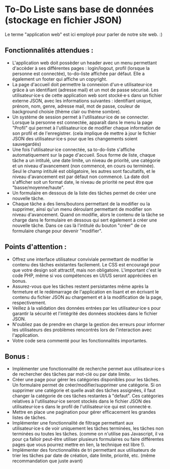 # To-Do Liste sans base de données (stockage en fichier JSON)

Le terme "application web" est ici employé pour parler de notre site web. :)

## Fonctionnalités attendues :
- L'application web doit possèder un header avec un menu permettant d'accèder à ses différentes pages : login/logout, profil (lorsque la personne est connectée), to-do-liste affichée par défaut. Elle a également un footer qui affiche un copyright.
- La page d'accueil doit permettre la connexion d'un·e utilisateur·ice grâce à un identifiant (adresse mail) et un mot de passe sécurisé. Les utilisateur·ice·s de cette application web sont stocké·e·s dans un fichier externe JSON, avec les informations suivantes : identifiant unique, prénom, nom, genre, adresse mail, mot de passe, couleur de background choisie (thème clair ou thème sombre).
- Un système de session permet à l'utilisateur·ice de se connecter. Lorsque la personne est connectée, apparaît dans le menu la page "Profil" qui permet à l'utilisateur·ice de modifier chaque information de son profil et de l'enregistrer. (cela implique de mettre à jour le fichier JSON des utilisateur·ice·s pour que les changements soient sauvegardés)
- Une fois l'utilisateur·ice connectée, sa to-do-liste s'affiche automatiquement sur la page d'accueil. Sous forme de liste, chaque tâche a un intitulé, une date limite, un niveau de priorité, une catégorie et un niveau d'avancement (non commencé, en cours ou terminée). Seul le champ intitulé est obligatoire, les autres sont facultatifs, et le niveau d'avancement est par défaut non commencé. La date doit s'afficher soit un format date, le niveau de priorité ne peut être que "basse/moyenne/haute".
- Un formulaire en dessous de la liste des tâches permet de créer une nouvelle tâche.
- Chaque tâche a des liens/boutons permettant de la modifier ou la supprimer, ainsi qu'un menu déroulant permettant de modifier son niveau d'avancement. Quand on modifie, alors le contenu de la tâche se charge dans le formulaire en dessous qui sert également à créer une nouvelle tâche. Dans ce cas là l'intitulé du bouton "créer" de ce formulaire change pour devenir "modifier".

## Points d'attention :
- Offrez une interface utilisateur conviviale permettant de modifier le contenu des tâches existantes facilement. Le CSS est encouragé pour que votre design soit attractif, mais non obligatoire. L'important c'est le code PHP, même si vos compétences en UI/US seront appréciées en bonus.
- Assurez-vous que les tâches restent persistantes même après la fermeture et le redémarrage de l'application en lisant et en écrivant le contenu du fichier JSON au chargement et à la modification de la page, respectivement.
- Veillez à la validation des données entrées par les utilisateur·ice·s pour garantir la sécurité et l'intégrité des données stockées dans le fichier JSON.
- N'oubliez pas de prendre en charge la gestion des erreurs pour informer les utilisateurs des problèmes rencontrés lors de l'interaction avec l'application.
- Votre code sera commenté pour les fonctionnalités importantes.

## Bonus :
- Implémenter une fonctionnalité de recherche permet aux utilisateur·ice·s de rechercher des tâches par mot-clé ou par date limite.
- Créer une page pour gérer les catégories disponibles pour les tâches. Un formulaire permet de créer/modifier/supprimer une catégorie. Si on supprimer une catégorie et quelle avait des tâches assignées, il faut changer la catégorie de ces tâches restantes à "defaut". Ces catégories relatives à l'utilisateur·ice seront stockés dans le fichier JSON des utilisateur·ice·s dans le profil de l'utilisateur·ice qui est connecté·e.
- Mettre en place une pagination pour gérer efficacement les grandes listes de tâches.
- Implémenter une fonctionnalité de filtrage permettant aux utilisateur·ice·s de voir uniquement les tâches terminées, les tâches non terminées ou toutes les tâches. (comme on n'utilise pas Javascript, il va pour ça falloir peut-être utiliser plusieurs formulaires ou faire différentes pages que vous pourrez mettre en lien, la technique est libre !).
- Implémenter des fonctionnalités de tri permettant aux utilisateurs de trier les tâches par date de création, date limite, priorité, etc. (même recommandation que juste avant)
